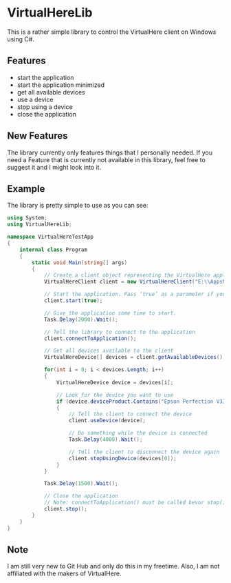 # VirtualHereLib
This is a rather simple library to control the VirtualHere client on Windows using C#.

## Features
- start the application
- start the application minimized
- get all available devices 
- use a device
- stop using a device
- close the application

## New Features
The library currently only features things that I personally needed. If you need a Feature that is currently not available in this library, feel free to suggest it and I might look into it.

## Example
The library is pretty simple to use as you can see:
```C#
using System;
using VirtualHereLib;

namespace VirtualHereTestApp
{
    internal class Program
    {
        static void Main(string[] args)
        {
            // Create a client object representing the VirtualHere application and pass on the path to the application.
            VirtualHereClient client = new VirtualHereClient("E:\\AppsNoInstall\\VirtualHere");

            // Start the application. Pass ‘true’ as a parameter if you want to start it minimized
            client.start(true);

            // Give the application some time to start.
            Task.Delay(2000).Wait();

            // Tell the library to connect to the application
            client.connectToApplication();

            // Get all devices available to the client
            VirtualHereDevice[] devices = client.getAvailableDevices();

            for(int i = 0; i < devices.Length; i++)
            {
                VirtualHereDevice device = devices[i];

                // Look for the device you want to use
                if (device.deviceProduct.Contains("Epson Perfection V33"))
                {
                    // Tell the client to connect the device
                    client.useDevice(device);

                    // Do something while the device is connected
                    Task.Delay(4000).Wait();

                    // Tell the client to disconnect the device again
                    client.stopUsingDevice(devices[0]);                    
                }
            }

            Task.Delay(1500).Wait();

            // Close the application
            // Note: connectToApplication() must be called bevor stop() can be called
            client.stop();
        }
    }
}
```

## Note
I am still very new to Git Hub and only do this in my freetime. Also, I am not affiliated with the makers of VirtualHere.
